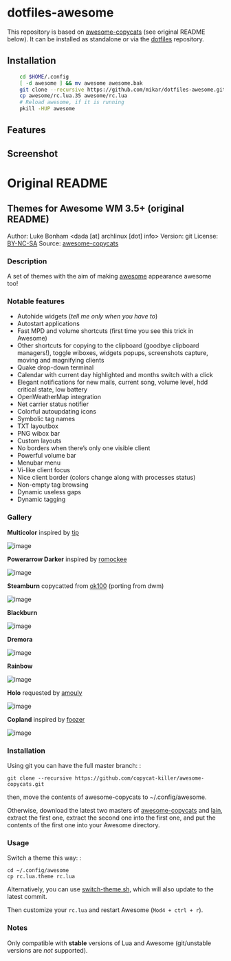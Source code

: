 # dotfiles-awesome

This repository is based on [awesome-copycats] (see original README below).
It can be installed as standalone or via the [dotfiles] repository.

## Installation
```bash
    cd $HOME/.config
    [ -d awesome ] && mv awesome awesome.bak
    git clone --recursive https://github.com/mikar/dotfiles-awesome.git awesome
    cp awesome/rc.lua.35 awesome/rc.lua
    # Reload awesome, if it is running
    pkill -HUP awesome
```

## Features

## Screenshot


# Original README
Themes for Awesome WM 3.5+ (original README)
--------------------------
Author:  Luke Bonham <dada [at] archlinux [dot] info>
Version: git
License: [BY-NC-SA]
Source:  [awesome-copycats]

### Description

A set of themes with the aim of making [awesome] appearance awesome too!

### Notable features

-   Autohide widgets (*tell me only when you have to*)
-   Autostart applications
-   Fast MPD and volume shortcuts (first time you see this trick in Awesome)
-   Other shortcuts for copying to the clipboard (goodbye clipboard managers!), toggle wiboxes, widgets popups, screenshots capture, moving and magnifying clients
-   Quake drop-down terminal
-   Calendar with current day highlighted and months switch with a click
-   Elegant notifications for new mails, current song, volume level, hdd critical state, low battery
-   OpenWeatherMap integration
-   Net carrier status notifier
-   Colorful autoupdating icons
-   Symbolic tag names
-   TXT layoutbox
-   PNG wibox bar
-   Custom layouts
-   No borders when there’s only one visible client
-   Powerful volume bar
-   Menubar menu
-   Vi-like client focus
-   Nice client border (colors change along with processes status)
-   Non-empty tag browsing
-   Dynamic useless gaps
-   Dynamic tagging

### Gallery

**Multicolor** inspired by [tip]

![image]

**Powerarrow Darker** inspired by [romockee]

![image][1]

**Steamburn** copycatted from [ok100] (porting from dwm)

![image][2]

**Blackburn**

![image][3]

**Dremora**

![image][4]

**Rainbow**

![image][5]

**Holo** requested by [amouly]

![image][6]

**Copland** inspired by [foozer]

![image][7]

### Installation

Using git you can have the full master branch: :

    git clone --recursive https://github.com/copycat-killer/awesome-copycats.git

then, move the contents of awesome-copycats to ~/.config/awesome.

Otherwise, download the latest two masters of [awesome-copycats] and [lain], extract the first one, extract the second one into the first one, and put the contents of the first one into your Awesome directory.

### Usage

Switch a theme this way: :

    cd ~/.config/awesome
    cp rc.lua.theme rc.lua

Alternatively, you can use [switch-theme.sh], which will also update to the latest commit.

Then customize your `rc.lua` and restart Awesome (`Mod4 + ctrl + r`).

### Notes

Only compatible with **stable** versions of Lua and Awesome (git/unstable versions are *not* supported).

  [image]: http://dotshare.it/public/images/uploads/650.png
  [1]: http://dotshare.it/public/images/uploads/649.png
  [2]: http://dotshare.it/public/images/uploads/648.png
  [3]: http://dotshare.it/public/images/uploads/553.png
  [4]: http://dotshare.it/public/images/uploads/652.png
  [5]: http://dotshare.it/public/images/uploads/606.png
  [6]: http://dotshare.it/public/images/uploads/651.png
  [7]: http://dotshare.it/public/images/uploads/655.png
  [awesome-copycats]: https://github.com/copycat-killer/awesome-copycats
  [awesome]: http://awesome.naquadah.org/
  [lain]: https://github.com/copycat-killer/lain
  [foozer]: http://dotshare.it/dots/499/
  [tip]: https://bbs.archlinux.org/profile.php?id=51327
  [romockee]: https://github.com/romockee/powerarrow
  [ok100]: http://ok100.deviantart.com/art/DWM-January-2013-348656846
  [amouly]: https://bbs.archlinux.org/viewtopic.php?pid=1307158#p1307158
  [switch-theme.sh]: https://github.com/copycat-killer/awesome-copycats/issues/36
  [BY-NC-SA]: http://creativecommons.org/licenses/by-nc-sa/4.0/
  [dotfiles]: https://github.com/mikar/dotfiles
